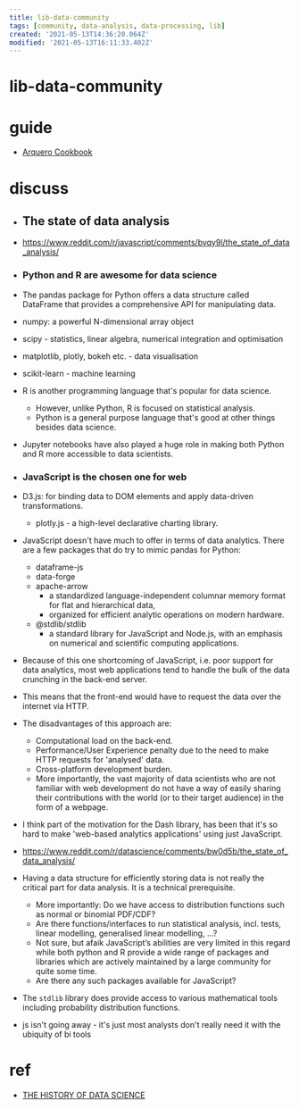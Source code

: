 ```yaml
---
title: lib-data-community
tags: [community, data-analysis, data-processing, lib]
created: '2021-05-13T14:36:20.064Z'
modified: '2021-05-13T16:11:33.402Z'
---
```


# lib-data-community

# guide

- [Arquero Cookbook](https://observablehq.com/@uwdata/arquero-cookbook)

# discuss

- ## The state of data analysis
- https://www.reddit.com/r/javascript/comments/bvqy9l/the_state_of_data_analysis/
- ### Python and R are awesome for data science
- The pandas package for Python offers a data structure called DataFrame that provides a comprehensive API for manipulating data. 
- numpy: a powerful N-dimensional array object
- scipy - statistics, linear algebra, numerical integration and optimisation
- matplotlib, plotly, bokeh etc. - data visualisation
- scikit-learn - machine learning
- R is another programming language that's popular for data science. 
  - However, unlike Python, R is focused on statistical analysis. 
  - Python is a general purpose language that's good at other things besides data science.
- Jupyter notebooks have also played a huge role in making both Python and R more accessible to data scientists.
- ### JavaScript is the chosen one for web
- D3.js: for binding data to DOM elements and apply data-driven transformations.
  - plotly.js - a high-level declarative charting library.
- JavaScript doesn't have much to offer in terms of data analytics. There are a few packages that do try to mimic pandas for Python:
  - dataframe-js
  - data-forge
  - apache-arrow
    - a standardized language-independent columnar memory format for flat and hierarchical data, 
    - organized for efficient analytic operations on modern hardware.
  - @stdlib/stdlib
    - a standard library for JavaScript and Node.js, with an emphasis on numerical and scientific computing applications. 
- Because of this one shortcoming of JavaScript, i.e. poor support for data analytics, most web applications tend to handle the bulk of the data crunching in the back-end server. 
- This means that the front-end would have to request the data over the internet via HTTP. 
- The disadvantages of this approach are:
  - Computational load on the back-end.
  - Performance/User Experience penalty due to the need to make HTTP requests for 'analysed' data.
  - Cross-platform development burden.
  - More importantly, the vast majority of data scientists who are not familiar with web development do not have a way of easily sharing their contributions with the world (or to their target audience) in the form of a webpage.

- I think part of the motivation for the Dash library, has been that it's so hard to make 'web-based analytics applications' using just JavaScript.

- https://www.reddit.com/r/datascience/comments/bw0d5b/the_state_of_data_analysis/
- Having a data structure for efficiently storing data is not really the critical part for data analysis. It is a technical prerequisite.
  - More importantly: Do we have access to distribution functions such as normal or binomial PDF/CDF? 
  - Are there functions/interfaces to run statistical analysis, incl. tests, linear modelling, generalised linear modelling, ...? 
  - Not sure, but afaik JavaScript‘s abilities are very limited in this regard while both python and R provide a wide range of packages and libraries which are actively maintained by a large community for quite some time. 
  - Are there any such packages available for JavaScript?
- The `stdlib` library does provide access to various mathematical tools including probability distribution functions.
- js isn't going away - it's just most analysts don't really need it with the ubiquity of bi tools

# ref

- [THE HISTORY OF DATA SCIENCE](https://www.kausalvikash.in/blog/the-history-of-data-science/)
